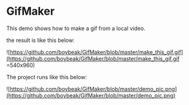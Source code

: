 # GifMaker

This demo shows how to make a gif from a local video.

the result is like this below:

![https://github.com/boybeak/GifMaker/blob/master/make_this_gif.gif](https://github.com/boybeak/GifMaker/blob/master/make_this_gif.gif =540x960)

The project runs like this below:

![https://github.com/boybeak/GifMaker/blob/master/demo_pic.png](https://github.com/boybeak/GifMaker/blob/master/demo_pic.png)

